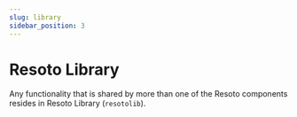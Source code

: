 ```yaml
---
slug: library
sidebar_position: 3
---
```


# Resoto Library

Any functionality that is shared by more than one of the Resoto components resides in Resoto Library (`resotolib`).
